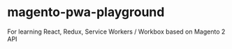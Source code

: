 # magento-pwa-playground
For learning React, Redux, Service Workers / Workbox based on Magento 2 API
